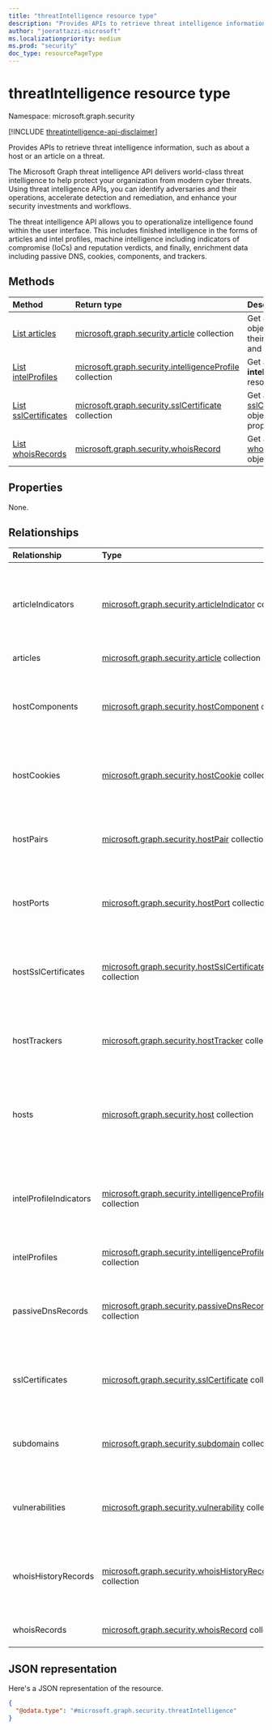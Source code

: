 ```yaml
---
title: "threatIntelligence resource type"
description: "Provides APIs to retrieve threat intelligence information, such as about a host or an article on a threat."
author: "joerattazzi-microsoft"
ms.localizationpriority: medium
ms.prod: "security"
doc_type: resourcePageType
---
```


# threatIntelligence resource type

Namespace: microsoft.graph.security

[!INCLUDE [threatintelligence-api-disclaimer](../../includes/threatintelligence-api-disclaimer.md)]

Provides APIs to retrieve threat intelligence information, such as about a host or an article on a threat.

The Microsoft Graph threat intelligence API delivers world-class threat intelligence to help protect your organization from modern cyber threats. Using threat intelligence APIs, you can identify adversaries and their operations, accelerate detection and remediation, and enhance your security investments and workflows.

The threat intelligence API allows you to operationalize intelligence found within the user interface. This includes finished intelligence in the forms of articles and intel profiles, machine intelligence including indicators of compromise (IoCs) and reputation verdicts, and finally, enrichment data including passive DNS, cookies, components, and trackers.

## Methods

| Method                                                                            | Return type                                                                                                               | Description                                                                                |
| :-------------------------------------------------------------------------------- | :------------------------------------------------------------------------------------------------------------------------ | :----------------------------------------------------------------------------------------- |
| [List articles](../api/security-threatintelligence-list-articles.md)                                  | [microsoft.graph.security.article](../resources/security-article.md) collection                                           | Get a list of **article** objects, including their properties and relationships.           |
| [List intelProfiles](../api/security-threatintelligence-list-intelprofiles.md)                 | [microsoft.graph.security.intelligenceProfile](../resources/security-intelligenceprofile.md) collection                   | Get a list of **intelligenceProfile** resources.                                           |
|[List sslCertificates](../api/security-threatintelligence-list-sslcertificates.md)|[microsoft.graph.security.sslCertificate](../resources/security-sslcertificate.md) collection |Get a list of [sslCertificate](../resources/security-sslcertificate.md) objects and their properties.|
| [List whoisRecords](../api/security-threatintelligence-list-whoisrecords.md)                     |[microsoft.graph.security.whoisRecord](../resources/security-vulnerability.md) |Get a list of [whoisRecord](../resources/security-whoisrecord.md) objects.|

## Properties

None.

## Relationships

| Relationship           | Type                                                                                                                      | Description                                                                                                                                                                                                    |
|:---|:---|:---|
|articleIndicators|[microsoft.graph.security.articleIndicator](../resources/security-articleindicator.md) collection|Refers to indicators of threat or compromise highlighted in an [article](../resources/security-article.md).<br/>**Note**: List retrieval is not yet supported.|
| articles               | [microsoft.graph.security.article](../resources/security-article.md) collection                                           | A list of **article** objects.                                                                                                                                                                                 |
|hostComponents|[microsoft.graph.security.hostComponent](../resources/security-hostcomponent.md) collection|Retrieve details about [hostComponent](../resources/security-hostcomponent.md) objects.<br/>**Note**: List retrieval is not yet supported.|
|hostCookies|[microsoft.graph.security.hostCookie](../resources/security-hostcookie.md) collection|Retrieve details about [hostCookie](../resources/security-hostcookie.md) objects.<br/>**Note**: List retrieval is not yet supported.|
|hostPairs|[microsoft.graph.security.hostPair](../resources/security-hostpair.md) collection|Retrieve details about [hostTracker](../resources/security-hostpair.md) objects.<br/>**Note**: List retrieval is not yet supported.|
|hostPorts| [microsoft.graph.security.hostPort](../resources/security-hostport.md) collection|Retrieve details about [hostPort](../resources/security-hostport.md) objects.<br/>**Note**: List retrieval is not yet supported.|
|hostSslCertificates| [microsoft.graph.security.hostSslCertificate](../resources/security-hostsslcertificate.md) collection |Retrieve details about [hostSslCertificate](../resources/security-hostsslcertificate.md) objects.<br/>**Note**: List retrieval is not yet supported.|          
|hostTrackers|[microsoft.graph.security.hostTracker](../resources/security-hosttracker.md) collection|Retrieve details about [hostTracker](../resources/security-hosttracker.md) objects.<br/>**Note**: List retrieval is not yet supported.|
|hosts|[microsoft.graph.security.host](../resources/security-host.md) collection|Refers to [host](../resources/security-host.md) objects that Microsoft Threat Intelligence has observed.<br/>**Note**: List retrieval is not yet supported.|
|intelProfileIndicators|[microsoft.graph.security.intelligenceProfileIndicator](../resources/security-intelligenceprofileindicator.md) collection|Refers to indicators of threat or compromise highlighted in an [intelligenceProfile](../resources/security-intelligenceprofile.md).<br/>**Note**: List retrieval is not yet supported.|
| intelProfiles          | [microsoft.graph.security.intelligenceProfile](../resources/security-intelligenceprofile.md) collection                   | A list of **intelligenceProfile** objects.                                                                                                                                                                     |
|passiveDnsRecords|[microsoft.graph.security.passiveDnsRecord](../resources/security-passivednsrecord.md) collection|Retrieve details about [passiveDnsRecord](../resources/security-passivednsrecord.md) objects.<br/>**Note**: List retrieval is not yet supported.|
|sslCertificates| [microsoft.graph.security.sslCertificate](../resources/security-sslcertificate.md) collection |Retrieve details about [sslCertificate](../resources/security-sslcertificate.md) objects.<br/>**Note**: List retrieval is not yet supported.|         
|subdomains|[microsoft.graph.security.subdomain](../resources/security-subdomain.md) collection|Retrieve details about the [subdomain](../resources/security-subdomain.md).<br/>**Note**: List retrieval is not yet supported.|
|vulnerabilities|[microsoft.graph.security.vulnerability](../resources/security-vulnerability.md) collection|Retrieve details about [vulnerabilities](../resources/security-vulnerability.md).<br/>**Note**: List retrieval is not yet supported.                                                                       |
|whoisHistoryRecords|[microsoft.graph.security.whoisHistoryRecord](../resources/security-whoishistoryrecord.md) collection|Retrieve details about [whoisHistoryRecord](../resources/security-whoishistoryrecord.md) objects.<br/>**Note:** List retrieval is not yet supported.|
|whoisRecords|[microsoft.graph.security.whoisRecord](../resources/security-whoisrecord.md) collection|A list of [whoisRecord](../resources/security-whoisrecord.md) objects.|

## JSON representation

Here's a JSON representation of the resource.

<!-- {
  "blockType": "resource",
  "keyProperty": "id",
  "@odata.type": "microsoft.graph.security.threatIntelligence",
  "openType": false
}
-->

```json
{
  "@odata.type": "#microsoft.graph.security.threatIntelligence"
}
```
